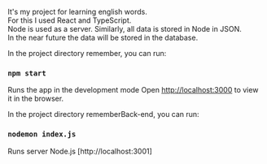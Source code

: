 It's my  project for learning english words.    
For this I used React and TypeScript.    
Node is used as a server. Similarly, all data is stored in Node in JSON.    
In the near future the data will be stored in the database.  

In the project directory remember, you can run:

### `npm start`

Runs the app in the development mode
Open [http://localhost:3000](http://localhost:3000) to view it in the browser.  
  
In the project directory rememberBack-end, you can run:
### `nodemon index.js`
Runs server Node.js
[http://localhost:3001]

